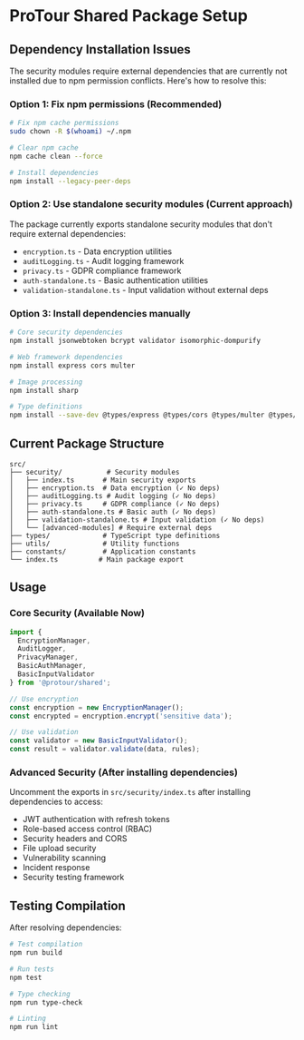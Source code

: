 # ProTour Shared Package Setup

## Dependency Installation Issues

The security modules require external dependencies that are currently not installed due to npm permission conflicts. Here's how to resolve this:

### Option 1: Fix npm permissions (Recommended)
```bash
# Fix npm cache permissions
sudo chown -R $(whoami) ~/.npm

# Clear npm cache
npm cache clean --force

# Install dependencies
npm install --legacy-peer-deps
```

### Option 2: Use standalone security modules (Current approach)
The package currently exports standalone security modules that don't require external dependencies:

- `encryption.ts` - Data encryption utilities
- `auditLogging.ts` - Audit logging framework  
- `privacy.ts` - GDPR compliance framework
- `auth-standalone.ts` - Basic authentication utilities
- `validation-standalone.ts` - Input validation without external deps

### Option 3: Install dependencies manually
```bash
# Core security dependencies
npm install jsonwebtoken bcrypt validator isomorphic-dompurify

# Web framework dependencies  
npm install express cors multer

# Image processing
npm install sharp

# Type definitions
npm install --save-dev @types/express @types/cors @types/multer @types/bcrypt @types/jsonwebtoken @types/validator
```

## Current Package Structure

```
src/
├── security/           # Security modules
│   ├── index.ts       # Main security exports
│   ├── encryption.ts  # Data encryption (✓ No deps)
│   ├── auditLogging.ts # Audit logging (✓ No deps)
│   ├── privacy.ts     # GDPR compliance (✓ No deps)
│   ├── auth-standalone.ts # Basic auth (✓ No deps)
│   ├── validation-standalone.ts # Input validation (✓ No deps)
│   └── [advanced-modules] # Require external deps
├── types/             # TypeScript type definitions
├── utils/             # Utility functions  
├── constants/         # Application constants
└── index.ts          # Main package export
```

## Usage

### Core Security (Available Now)
```typescript
import { 
  EncryptionManager, 
  AuditLogger, 
  PrivacyManager,
  BasicAuthManager,
  BasicInputValidator 
} from '@protour/shared';

// Use encryption
const encryption = new EncryptionManager();
const encrypted = encryption.encrypt('sensitive data');

// Use validation
const validator = new BasicInputValidator();
const result = validator.validate(data, rules);
```

### Advanced Security (After installing dependencies)
Uncomment the exports in `src/security/index.ts` after installing dependencies to access:

- JWT authentication with refresh tokens
- Role-based access control (RBAC)
- Security headers and CORS
- File upload security
- Vulnerability scanning
- Incident response
- Security testing framework

## Testing Compilation

After resolving dependencies:

```bash
# Test compilation
npm run build

# Run tests  
npm test

# Type checking
npm run type-check

# Linting
npm run lint
```